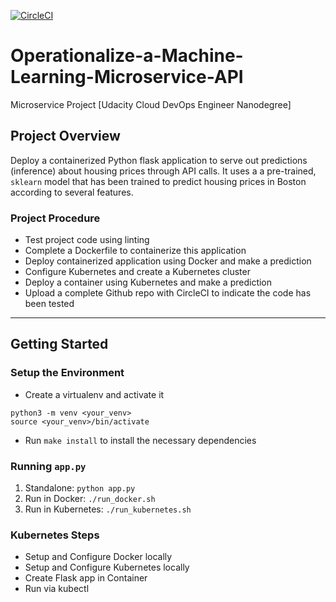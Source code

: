 [![CircleCI](https://circleci.com/gh/Ekenzy-101/Udacity-CDOND-Operationalize-a-Machine-Learning-Microservice-API.svg?style=svg)](https://circleci.com/gh/Ekenzy-101/Udacity-CDOND-Operationalize-a-Machine-Learning-Microservice-API)

# Operationalize-a-Machine-Learning-Microservice-API

Microservice Project [Udacity Cloud DevOps Engineer Nanodegree]

## Project Overview

Deploy a containerized Python flask application to serve out predictions (inference) about housing prices through API calls. It uses a a pre-trained, `sklearn` model that has been trained to predict housing prices in Boston according to several features.

### Project Procedure

- Test project code using linting
- Complete a Dockerfile to containerize this application
- Deploy containerized application using Docker and make a prediction
- Configure Kubernetes and create a Kubernetes cluster
- Deploy a container using Kubernetes and make a prediction
- Upload a complete Github repo with CircleCI to indicate the code has been tested

---

## Getting Started

### Setup the Environment

- Create a virtualenv and activate it

```
python3 -m venv <your_venv>
source <your_venv>/bin/activate
```

- Run `make install` to install the necessary dependencies

### Running `app.py`

1. Standalone: `python app.py`
2. Run in Docker: `./run_docker.sh`
3. Run in Kubernetes: `./run_kubernetes.sh`

### Kubernetes Steps

- Setup and Configure Docker locally
- Setup and Configure Kubernetes locally
- Create Flask app in Container
- Run via kubectl
